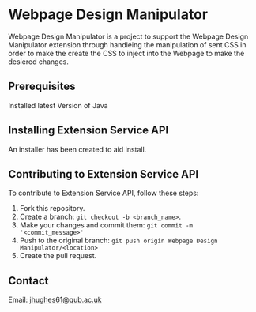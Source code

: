 # Webpage Design Manipulator

Webpage Design Manipulator is a project to support the Webpage Design Manipulator extension through handleing the manipulation of sent CSS in order to make the create the CSS to inject into the Webpage to make the desiered changes. 

## Prerequisites
Installed latest Version of Java

## Installing Extension Service API
An installer has been created to aid install.


## Contributing to Extension Service API
To contribute to Extension Service API, follow these steps:

1. Fork this repository.
2. Create a branch: `git checkout -b <branch_name>`.
3. Make your changes and commit them: `git commit -m '<commit_message>'`
4. Push to the original branch: `git push origin Webpage Design Manipulator/<location>`
5. Create the pull request.

## Contact
Email: jhughes61@qub.ac.uk

